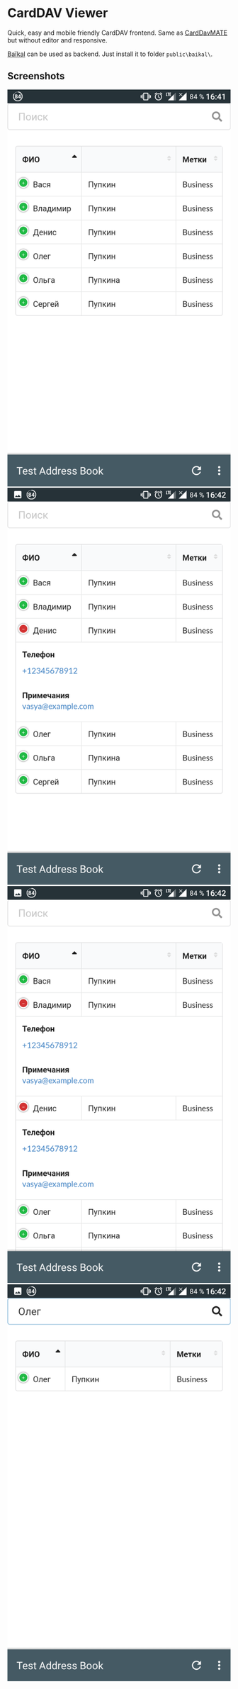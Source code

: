 # CardDAV Viewer

Quick, easy and mobile friendly CardDAV frontend.
Same as [CardDavMATE](https://www.inf-it.com/open-source/clients/carddavmate/) but without editor and responsive.

[Baïkal](https://github.com/sabre-io/Baikal) can be used as backend. Just install it to folder `public\baikal\`.

## Screenshots

![Screenshot_20190319-164201.png](https://github.com/UksusoFF/carddav-viewer/blob/master/_screenshots/Screenshot_20190319-164201.png?raw=true)
![Screenshot_20190319-164211.png](https://github.com/UksusoFF/carddav-viewer/blob/master/_screenshots/Screenshot_20190319-164211.png?raw=true)
![Screenshot_20190319-164218.png](https://github.com/UksusoFF/carddav-viewer/blob/master/_screenshots/Screenshot_20190319-164218.png?raw=true)
![Screenshot_20190319-164231.png](https://github.com/UksusoFF/carddav-viewer/blob/master/_screenshots/Screenshot_20190319-164231.png?raw=true)

